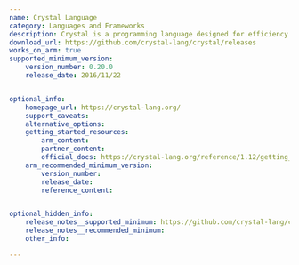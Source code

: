 ```yaml
---
name: Crystal Language
category: Languages and Frameworks
description: Crystal is a programming language designed for efficiency and performance, with a syntax similar to Ruby.
download_url: https://github.com/crystal-lang/crystal/releases
works_on_arm: true
supported_minimum_version:
    version_number: 0.20.0
    release_date: 2016/11/22


optional_info:
    homepage_url: https://crystal-lang.org/
    support_caveats:
    alternative_options:
    getting_started_resources:
        arm_content:
        partner_content:
        official_docs: https://crystal-lang.org/reference/1.12/getting_started/index.html
    arm_recommended_minimum_version:
        version_number:
        release_date:
        reference_content:


optional_hidden_info:
    release_notes__supported_minimum: https://github.com/crystal-lang/crystal/releases/tag/0.20.0
    release_notes__recommended_minimum:
    other_info:

---
```

